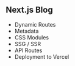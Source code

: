## Next.js Blog

- Dynamic Routes
- Metadata
- CSS Modules
- SSG / SSR
- API Routes
- Deployment to Vercel
